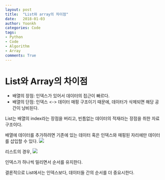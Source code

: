 ```yaml
---
layout: post
title:  "List와 array의 차이점"
date:   2018-01-03
author: Yoonkh
categories: Code
tags:	
- Python
- Code
- Algorithm
- Array
comments: True
---
```


# List와 Array의 차이점 

- 배열의 장점: 인덱스가 있어서 데이터의 접근이 빠르다. 
- 배열의 단점: 인덱스 <-> 데이터 매핑 구조이기 때문에, 데이터가 삭제되면 해당 공간이 낭비된다. 

List는 배열의 index라는 장점을 버리고, 빈틈없는 데이터의 적재라는 장점을 취한 자료구조이다. 

배열에 데이터를 추가하려면 기존에 있는 데이터 혹은 인덱스와 매핑된 자리에만 데이터를 삽입할 수 있다. 
![](http://cfile10.uf.tistory.com/image/2216FE4D562AD89B1B38BE)

리스트의 경우,
![](http://cfile3.uf.tistory.com/image/23555F3F562AD89D277968)


인덱스가 하나씩 밀리면서 순서를 유지한다. 

결론적으로 List에서는 인덱스보다, 데이터들 간의 순서를 더 중요시한다. 
